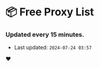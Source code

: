 # :package: Free Proxy List
### Updated every 15 minutes.

- Last updated: `2024-07-24 03:57`

:heart:
